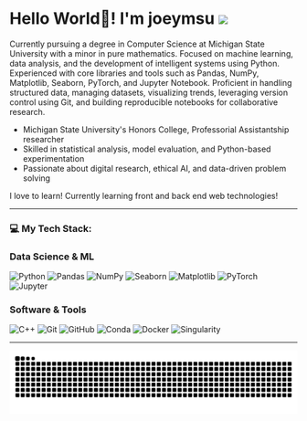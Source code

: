 # Hello World👋! I'm joeymsu ![](https://komarev.com/ghpvc/?username=joeymsu)

Currently pursuing a degree in Computer Science at Michigan State University with a minor in pure mathematics. Focused on machine learning, data analysis, and the development of intelligent systems using Python. Experienced with core libraries and tools such as Pandas, NumPy, Matplotlib, Seaborn, PyTorch, and Jupyter Notebook. Proficient in handling structured data, managing datasets, visualizing trends, leveraging version control using Git, and building reproducible notebooks for collaborative research.

-   Michigan State University's Honors College, Professorial Assistantship researcher
-   Skilled in statistical analysis, model evaluation, and Python-based experimentation
-   Passionate about digital research, ethical AI, and data-driven problem solving

I love to learn! Currently learning front and back end web technologies!

---

### 💻 My Tech Stack:


### Data Science & ML
![Python](https://img.shields.io/badge/python-3670A0?style=for-the-badge&logo=python&logoColor=ffdd54) ![Pandas](https://img.shields.io/badge/pandas-%23150458.svg?style=for-the-badge&logo=pandas&logoColor=white) ![NumPy](https://img.shields.io/badge/numpy-%23013243.svg?style=for-the-badge&logo=numpy&logoColor=white) ![Seaborn](https://img.shields.io/badge/seaborn-%233776AB.svg?style=for-the-badge&logo=seaborn&logoColor=white) ![Matplotlib](https://img.shields.io/badge/matplotlib-%233776AB.svg?style=for-the-badge&logo=matplotlib&logoColor=white) ![PyTorch](https://img.shields.io/badge/pytorch-%23EE4C2C.svg?style=for-the-badge&logo=pytorch&logoColor=white) ![Jupyter](https://img.shields.io/badge/jupyter-%23F37626.svg?style=for-the-badge&logo=jupyter&logoColor=white)

### Software & Tools
![C++](https://img.shields.io/badge/c++-%2300599C.svg?style=for-the-badge&logo=c%2B%2B&logoColor=white) ![Git](https://img.shields.io/badge/git-%23F05033.svg?style=for-the-badge&logo=git&logoColor=white) ![GitHub](https://img.shields.io/badge/github-%23121011.svg?style=for-the-badge&logo=github&logoColor=white) ![Conda](https://img.shields.io/badge/conda-%2344A833.svg?style=for-the-badge&logo=conda&logoColor=white) ![Docker](https://img.shields.io/badge/docker-%232496ED.svg?style=for-the-badge&logo=docker&logoColor=white) ![Singularity](https://img.shields.io/badge/singularity-%234390E3.svg?style=for-the-badge&logo=singularity&logoColor=white)

---

<picture>
  <source media="(prefers-color-scheme: dark)" srcset="https://raw.githubusercontent.com/joeymsu/joeymsu/output/github-snake-dark.svg" />
  <source media="(prefers-color-scheme: light)" srcset="https://raw.githubusercontent.com/joeymsu/joeymsu/output/github-snake.svg" />
  <img alt="github-snake" src="https://raw.githubusercontent.com/joeymsu/joeymsu/output/github-snake.svg" />
</picture>